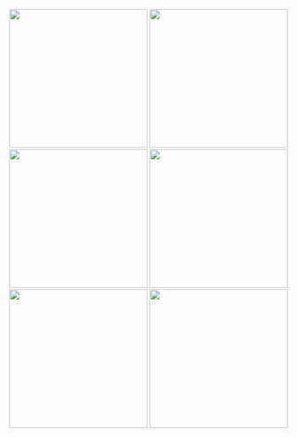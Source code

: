 <div id="header" align="left">
  <img src="https://i.pinimg.com/originals/d0/15/39/d01539a93edbc50ace02d03adc676dd0.gif" width="250"/>
    <img src="https://i.pinimg.com/originals/d0/15/39/d01539a93edbc50ace02d03adc676dd0.gif" width="250"/>
    <img src="https://i.pinimg.com/originals/d0/15/39/d01539a93edbc50ace02d03adc676dd0.gif" width="250"/>
    <img src="https://i.pinimg.com/originals/d0/15/39/d01539a93edbc50ace02d03adc676dd0.gif" width="250"/>
    <img src="https://i.pinimg.com/originals/d0/15/39/d01539a93edbc50ace02d03adc676dd0.gif" width="250"/>
    <img src="https://i.pinimg.com/originals/d0/15/39/d01539a93edbc50ace02d03adc676dd0.gif" width="250"/>
</div>



<!--
### Hi there    👁
**l100101/l100101** is a ✨ _special_ ✨ repository because its `README.md` (this file) appears on your GitHub profile.

Here are some ideas to get you started:

- 🔭 I’m currently working on ...
- 🌱 I’m currently learning ...
- 👯 I’m looking to collaborate on ...
- 🤔 I’m looking for help with ...
- 💬 Ask me about ...
- 📫 How to reach me: ...
- 😄 Pronouns: ...
- ⚡ Fun fact: ...
-->
